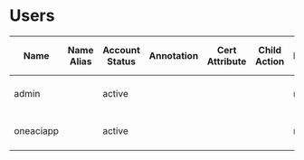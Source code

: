 # Users
| Name | Name Alias | Account Status | Annotation | Cert Attribute | Child Action | Clear Password History | Description | DN | Email | Expiration | Expires | Externally Managed By | First Name | Last Name | Local Owner | Last Modified | Monitoring Policy DN | OTP Enable | OTP Enforced | OTP Key | Owner Key | Owner Tag | Phone | Password Life Time | Password Update Required | RBAC String | Restricted RBAC User | Status | UID | UNIX User ID | User Domain |
| ---- | ---------- | -------------- | ---------- | -------------- | ------------ | ---------------------- | ----------- | -- | ----- | ---------- | ------- | --------------------- | ---------- | --------- | ----------- | ------------- | -------------------- | ---------- | ------------ | ------- | --------- | --------- | ----- | ------------------ | ------------------------ | ----------- | -------------------- | ------ | --- | ------------ | ----------- |
| admin |  | active |  |  |  | no |  | uni/userext/user-admin |  | never | no |  |  |  | local | 2022-11-17T15:49:19.250+00:00 | uni/fabric/monfab-default | no | yes | DISABLEDDISABLED |  |  |  | no-password-expire | no |  | no |  | 0 | 15374 | all |
| oneaciapp |  | active |  |  |  | no |  | uni/userext/user-oneaciapp |  | never | no |  | oneaciapp |  | local | 2022-11-17T17:48:48.200+00:00 | uni/fabric/monfab-default | no | yes | DISABLEDDISABLED |  |  |  | no-password-expire | no |  | no |  | 15374 | 8405 | :all: |